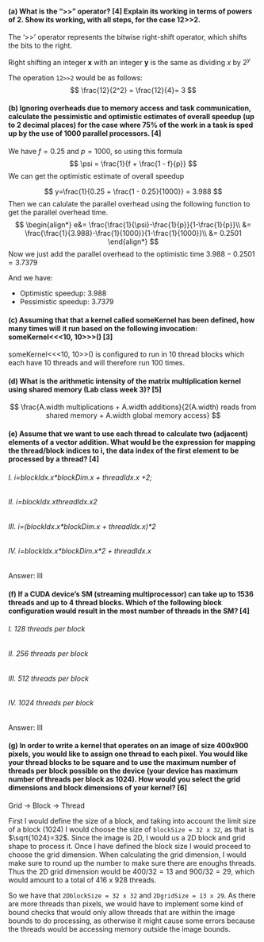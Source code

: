 #### **(a) What is the “>>” operator? [4] Explain its working in terms of powers of 2. Show its working, with all steps, for the case 12>>2.**

The ‘>>’ operator represents the bitwise right-shift operator, which shifts the bits to the right.

Right shifting an integer **x** with an integer **y** is the same as dividing $x$ by $2^y$

The operation `12>>2` would be as follows: 
$$
\frac{12}{2^2} =
\frac{12}{4}=
3
$$

#### **(b) Ignoring overheads due to memory access and task communication, calculate the pessimistic and optimistic estimates of overall speedup (up to 2 decimal places) for the case where 75% of the work in a task is sped up by the use of 1000 parallel processors. [4]**

We have $f = 0.25$ and $p=1000$,  so using this formula 
$$
\psi = \frac{1}{f + \frac{1 - f}{p}}
$$
We can get the optimistic estimate of overall speedup

$$
y=\frac{1}{0.25 + \frac{1 - 0.25}{1000}} = 3.988
$$
Then we can calulate the parallel overhead using the following function to get the parallel overhead time.
$$
\begin{align*}
e&= \frac{\frac{1}{\psi}-\frac{1}{p}}{1-\frac{1}{p}}\\
&= \frac{\frac{1}{3.988}-\frac{1}{1000}}{1-\frac{1}{1000}}\\
&= 0.2501
\end{align*}
$$
Now we just add the parallel overhead to the optimistic time $3.988 - 0.2501 = 3.7379$

And we have:

- Optimistic speedup: 3.988
- Pessimistic speedup: 3.7379

#### (c) Assuming that that a kernel called someKernel has been defined, how many times will it run based on the following invocation: someKernel<<<10, 10>>>() [3]

someKernel<<<10, 10>>() is configured to run in 10 thread blocks which each have 10 threads and will therefore run 100 times.

#### (d) What is the arithmetic intensity of the matrix multiplication kernel using shared memory (Lab class week 3)? [5]

$$
\frac{A.width multiplications + A.width additions}{2(A.width) reads from shared memory + A.width global memory access}
$$

####  (e) Assume that we want to use each thread to calculate two (adjacent) elements of a vector addition. What would be the expression for mapping the thread/block indices to i, the data index of the first element to be processed by a thread? [4] 

###### I. i=blockIdx.x*blockDim.x + threadIdx.x +2; 

###### II. i=blockIdx.x*threadIdx.x*2 

###### III. i=(blockIdx.x\*blockDim.x + threadIdx.x)*2 

###### IV. i=blockIdx.x\*blockDim.x*2 + threadIdx.x 

Answer: III

#### (f) If a CUDA device’s SM (streaming multiprocessor) can take up to 1536 threads and up to 4 thread blocks. Which of the following block configuration would result in the most number of threads in the SM? [4] 

###### I. 128 threads per block 

###### II. 256 threads per block 

###### III. 512 threads per block 

###### IV. 1024 threads per block 

Answer: III

#### (g) In order to write a kernel that operates on an image of size 400x900 pixels, you would like to assign one thread to each pixel. You would like your thread blocks to be square and to use the maximum number of threads per block possible on the device (your device has maximum number of threads per block as 1024). How would you select the grid dimensions and block dimensions of your kernel? [6]

Grid -> Block -> Thread

First I would define the size of a block, and taking into account the limit size of a block (1024) I would choose the size of `blockSize = 32 x 32`, as that is $\sqrt{1024}=32$. Since the image is 2D, I would us a 2D block and grid shape to process it. Once I have defined the block size I would proceed  to choose the grid dimension. When calculating the grid dimension, I would make sure to round up the number to make sure there are enoughs threads. Thus the 2D grid dimension would be $400/32=13$ and $900/32=29$, which would amount to a total of 416 x 928 threads.

So we have that `2DblockSize = 32 x 32` and `2DgridSize = 13 x 29`. As there are more threads than pixels, we would have to implement some kind of bound checks that would only allow threads that are within the image bounds to do processing, as otherwise it might cause some errors because the threads would be accessing memory outside the image bounds.


